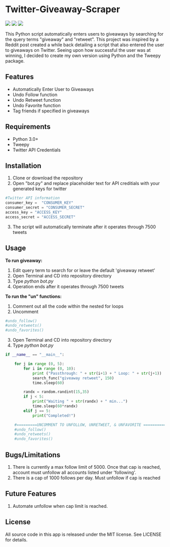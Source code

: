 # Twitter-Giveaway-Scraper

![](https://img.shields.io/badge/Language-Python-brightgreen.svg) ![](https://img.shields.io/badge/Release-V1.1-blue.svg) ![](https://img.shields.io/badge/License-MIT-orange.svg)

This Python script automatically enters users to giveaways by searching for the query terms "giveaway" and "retweet". This project was inspired by a Reddit post created a while back detailing a script that also entered the user to giveaways on Twitter. Seeing upon how successful the user was at winning, I decided to create my own version using Python and the Tweepy package.

## Features
- Automatically Enter User to Giveaways
- Undo Follow function
- Undo Retweet function
- Undo Favorite function
- Tag friends if specified in giveaways

## Requirements
- Python 3.0+
- Tweepy
- Twitter API Credentials

## Installation
1. Clone or download the repository
2. Open "bot.py" and replace placeholder text for API creditials with your generated keys for twitter
```python
#Twitter API information
consumer_key = 	"CONSUMER_KEY"
consumer_secret = "CONSUMER_SECRET"
access_key = "ACCESS_KEY"
access_secret = "ACCESS_SECRET"
```
3. The script will automatically terminate after it operates through 7500 tweets
## Usage
**To run giveaway:**
1. Edit query term to search for or leave the default 'giveaway retweet'
2. Open Terminal and CD into repository directory
3. Type *python bot.py*
4. Operation ends after it operates through 7500 tweets

**To run the "un" functions:**
1. Comment out all the code within the nested for loops
2. Uncomment
```python
#undo_follow()
#undo_retweets()
#undo_favorites()
```
3. Open Terminal and CD into repository directory
4. Type *python bot.py*

```python
if __name__ == "__main__":

    for j in range (0, 5):
        for i in range (0, 10):
            print ("Passthrough: " + str(i+1) + " Loop: " + str(j+1))
            search_func("giveaway retweet", 150)
            time.sleep(60)

        randx = random.randint(15,35)
        if j < 5:
            print("Waiting " + str(randx) + " min...")
            time.sleep(60*randx)
        elif j == 5:
            print("Completed!")

    #=========UNCOMMENT TO UNFOLLOW, UNRETWEET, & UNFAVORITE ===========
    #undo_follow()
    #undo_retweets()
    #undo_favorites()
```

## Bugs/Limitations
1. There is currently a max follow limit of 5000. Once that cap is reached, account must unfollow all accounts listed under 'following'.
2. There is a cap of 1000 follows per day. Must unfollow if cap is reached

## Future Features
1. Automate unfollow when cap limit is reached.

## License

All source code in this app is released under the MIT license. See LICENSE for details. 
